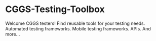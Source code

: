 # CGGS-Testing-Toolbox
Welcome CGGS testers! Find reusable tools for your testing needs. Automated testing frameworks. Mobile testing frameworks. APIs. And more...
